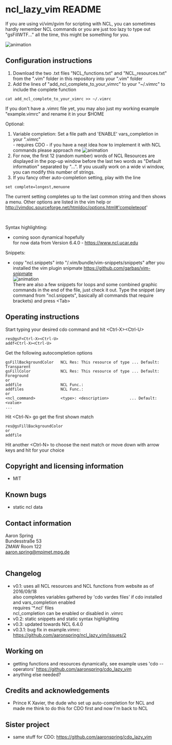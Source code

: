 ncl_lazy_vim README
===================

If you are using vi/vim/gvim for scripting with NCL, you can sometimes hardly remember NCL commands or you are just too lazy to type out "gsFillWTF..." all the time, this might be something for you.

![animation]( ncl_completion.gif )

Configuration instructions
--------------------------
1. Download the two .txt files "NCL_functions.txt" and "NCL_resources.txt" from the ".vim" folder in this repository into your ".vim" folder
2. Add the lines of "add_ncl_complete_to_your_vimrc" to your "~/.vimrc" to include the complete function <br>
```
cat add_ncl_complete_to_your_vimrc >> ~/.vimrc
```
If you don't have a .vimrc file yet, you may also just my working example "example.vimrc" and rename it in your $HOME <br>

Optional: <br>
1. Variable completion: Set a file path and 'ENABLE' vars_completion in your ".vimrc" <br> - requires CDO - if you have a neat idea how to implement it with NCL commands please approach me
![animation]( vars_completion.gif ) <br>
2. For now, the first 12 (random number) words of NCL Resources are displayed in the pop-up window before the last two words as "Default information" separated by "...". If you usually work on a wide vi window, you can modify this number of strings. <br>
3. If you fancy other auto-completion setting, play with the line
```
set complete=longest,menuone
```
The current setting completes up to the last common string and then shows a menu. Other options are listed in the vim help or http://vimdoc.sourceforge.net/htmldoc/options.html#'completeopt' <br>

<br>

Syntax highlighting:
* coming soon dynamical hopefully <br> for now data from Version 6.4.0 - https://www.ncl.ucar.edu 

Snippets: 
* copy "ncl.snippets" into "/.vim/bundle/vim-snippets/snippets" after you installed the vim plugin snipmate https://github.com/garbas/vim-snipmate <br>
![animation]( snippets_ncl.gif ) <br>
There are also a few snippets for loops and some combined graphic commands in the end of the file, just check it out. Type the snippet (any command from "ncl.snippets", basically all commands that require brackets) and press &lt;Tab>

Operating instructions
----------------------
Start typing your desired cdo command and hit &lt;Ctrl-X>&lt;Ctrl-U>
```
res@gsF<Ctrl-X><Ctrl-U>
addf<Ctrl-X><Ctrl-U>
```
Get the following autocompletion options 
```
gsFillBackgroundColor   NCL Res: This resource of type ... Default: Transparent
gsFillColor             NCL Res: This resource of type ... Default: Foreground
or
addfile                 NCL Func.: 
addfiles                NCL Func.:
or
<ncl_command>           <type>: <description>         ... Default: <value>
...
```
Hit &lt;Ctrl-N> go get the first shown match
```
res@gsFillBackgroundColor
or
addfile
```
Hit another &lt;Ctrl-N> to choose the next match or move down with arrow keys and hit <Enter> for your choice 



Copyright and licensing information
-----------------------------------
* MIT

Known bugs
----------
* static ncl data

Contact information
-------------------
Aaron Spring <br> Bundesstraße 53 <br> ZMAW Room 122 <br> aaron.spring@mpimet.mpg.de <br> <br> 

Changelog
---------
* v0.1: 
uses all NCL resources and NCL functions from website as of 2016/09/18 <br>
also completes variables gathered by 'cdo vardes files' if cdo installed and vars_completion enabled <br>
requires '*.ncl' files <br>
ncl_completion can be enabled or disabled in .vimrc <br> 
* v0.2:
static snippets and static syntax highlighting
* v0.3:
updated towards NCL 6.4.0
* v0.3.1:
bug fix in example.vimrc: https://github.com/aaronspring/ncl_lazy_vim/issues/2
 
Working on
----------
* getting functions and resources dynamically, see example uses 'cdo --operators' https://github.com/aaronspring/cdo_lazy_vim
* anything else needed?

Credits and acknowledgements
----------------------------
* Prince K Xavier, the dude who set up auto-completion for NCL and made me think to do this for CDO first and now I'm back to NCL
 
Sister project
--------------
* same stuff for CDO: https://github.com/aaronspring/cdo_lazy_vim

